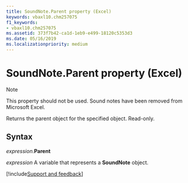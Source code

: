```yaml
---
title: SoundNote.Parent property (Excel)
keywords: vbaxl10.chm257075
f1_keywords:
- vbaxl10.chm257075
ms.assetid: 373f7b42-ca1d-1eb9-e499-18120c5353d3
ms.date: 05/16/2019
ms.localizationpriority: medium
---
```



# SoundNote.Parent property (Excel)

> [!NOTE] 
> This property should not be used. Sound notes have been removed from Microsoft Excel.

Returns the parent object for the specified object. Read-only.


## Syntax

_expression_.**Parent**

_expression_ A variable that represents a **SoundNote** object.




[!include[Support and feedback](~/includes/feedback-boilerplate.md)]
